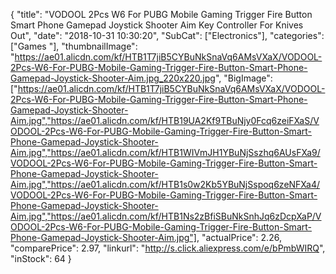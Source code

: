 {
	"title": "VODOOL 2Pcs W6 For PUBG Mobile Gaming Trigger Fire Button Smart Phone Gamepad Joystick Shooter Aim Key Controller For Knives Out",
	"date": "2018-10-31 10:30:20",
	"SubCat": ["Electronics"],
	"categories": ["Games "],
	"thumbnailImage": "https://ae01.alicdn.com/kf/HTB1T7jiB5CYBuNkSnaVq6AMsVXaX/VODOOL-2Pcs-W6-For-PUBG-Mobile-Gaming-Trigger-Fire-Button-Smart-Phone-Gamepad-Joystick-Shooter-Aim.jpg_220x220.jpg",
	"BigImage": ["https://ae01.alicdn.com/kf/HTB1T7jiB5CYBuNkSnaVq6AMsVXaX/VODOOL-2Pcs-W6-For-PUBG-Mobile-Gaming-Trigger-Fire-Button-Smart-Phone-Gamepad-Joystick-Shooter-Aim.jpg","https://ae01.alicdn.com/kf/HTB19UA2Kf9TBuNjy0Fcq6zeiFXaS/VODOOL-2Pcs-W6-For-PUBG-Mobile-Gaming-Trigger-Fire-Button-Smart-Phone-Gamepad-Joystick-Shooter-Aim.jpg","https://ae01.alicdn.com/kf/HTB1WIVmJH1YBuNjSszhq6AUsFXa9/VODOOL-2Pcs-W6-For-PUBG-Mobile-Gaming-Trigger-Fire-Button-Smart-Phone-Gamepad-Joystick-Shooter-Aim.jpg","https://ae01.alicdn.com/kf/HTB1s0w2Kb5YBuNjSspoq6zeNFXa4/VODOOL-2Pcs-W6-For-PUBG-Mobile-Gaming-Trigger-Fire-Button-Smart-Phone-Gamepad-Joystick-Shooter-Aim.jpg","https://ae01.alicdn.com/kf/HTB1Ns2zBfiSBuNkSnhJq6zDcpXaP/VODOOL-2Pcs-W6-For-PUBG-Mobile-Gaming-Trigger-Fire-Button-Smart-Phone-Gamepad-Joystick-Shooter-Aim.jpg"],
	"actualPrice": 2.26,
	"comparePrice": 2.97,
	"linkurl": "http://s.click.aliexpress.com/e/bPmbWIRQ",
	"inStock": 64
}

